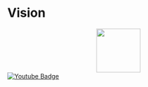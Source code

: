 # Vision
<div id="header" align="center">
  <img src="https://cdn.discordapp.com/attachments/1058483919474925610/1064658114315567245/vision_logo_png.png" width="100"/>
</div>
<div id="badges">
  <a href="https://www.youtube.com/@gg_v1sion">
    <img src="https://img.shields.io/badge/YouTube-red?style=for-the-badge&logo=youtube&logoColor=white" alt="Youtube Badge"/>
  </a>
</div>
